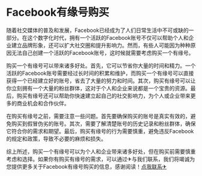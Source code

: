 # Facebook有缘号购买

随着社交媒体的普及和发展，Facebook已经成为了人们日常生活中不可或缺的一部分。在这个数字化时代，拥有一个活跃的Facebook账号不仅可以帮助个人和企业建立品牌形象，还可以扩大社交圈和提升影响力。然而，有些人可能因为种种原因无法自己创建一个活跃的Facebook账号，这时候就需要考虑购买一个有缘号。

购买一个有缘号可以带来诸多好处。首先，它可以节省你大量的时间和精力。一个活跃的Facebook账号需要经过长时间的积累和维护，而购买一个有缘号可以直接获得一个已经建立好的账号，省去了大量的努力和时间。其次，购买有缘号可以让你立刻拥有一个大量的粉丝群体，这对于个人和企业来说都是一个宝贵的资源。最后，购买有缘号还可以帮助你快速建立起自己的社交影响力，为个人或企业带来更多的商业机会和合作伙伴。

在购买有缘号之前，需要注意一些问题。首先要确保购买的账号是真实有效的，避免购买到假冒伪劣的账号。其次，需要了解清楚账号的历史记录和粉丝群体，确保它符合你的需求和期望。最后，购买有缘号的行为需要慎重，避免违反Facebook的规定和政策，导致不必要的麻烦和损失。

综上所述，购买一个有缘号可以为个人和企业带来诸多好处，但在购买前需要慎重考虑和选择。如果你有购买有缘号的需求，可以通过✈与我们联系，我们将竭诚为您提供更多关于Facebook有缘号购买的信息，感谢阅读！[点我联系✈](https://edge.G208.com)